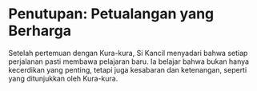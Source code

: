 # Penutupan: Petualangan yang Berharga
Setelah pertemuan dengan Kura-kura, Si Kancil menyadari bahwa setiap perjalanan pasti membawa pelajaran baru. Ia belajar bahwa bukan hanya kecerdikan yang penting, tetapi juga kesabaran dan ketenangan, seperti yang ditunjukkan oleh Kura-kura.